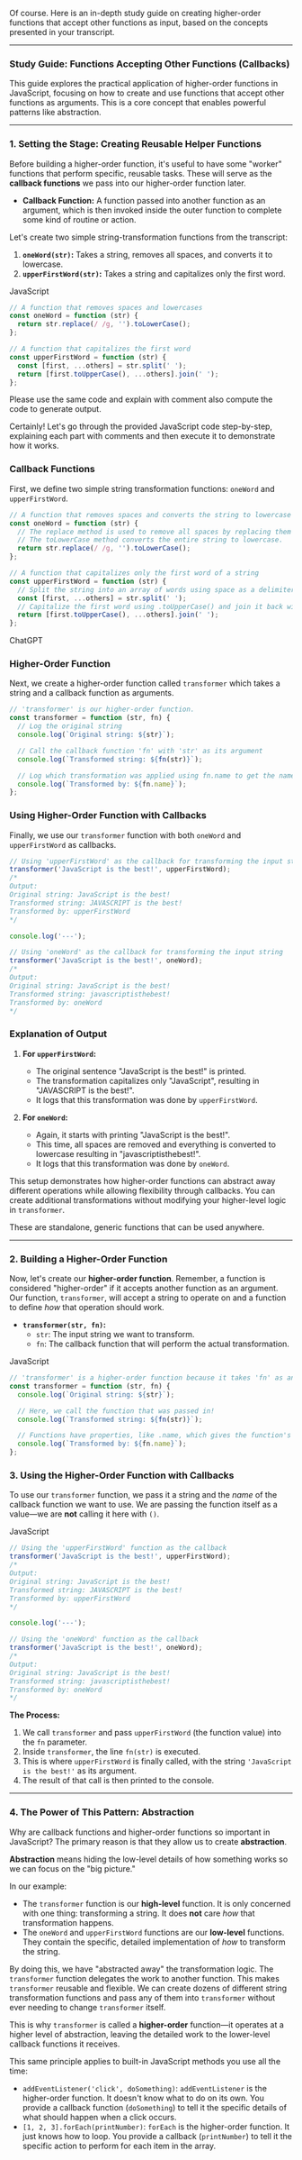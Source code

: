Of course. Here is an in-depth study guide on creating higher-order functions that accept other functions as input, based on the concepts presented in your transcript.

---

### **Study Guide: Functions Accepting Other Functions (Callbacks)**

This guide explores the practical application of higher-order functions in JavaScript, focusing on how to create and use functions that accept other functions as arguments. This is a core concept that enables powerful patterns like abstraction.

---

### **1. Setting the Stage: Creating Reusable Helper Functions**

Before building a higher-order function, it's useful to have some "worker" functions that perform specific, reusable tasks. These will serve as the **callback functions** we pass into our higher-order function later.

- **Callback Function:** A function passed into another function as an argument, which is then invoked inside the outer function to complete some kind of routine or action.

Let's create two simple string-transformation functions from the transcript:

1. **`oneWord(str)`:** Takes a string, removes all spaces, and converts it to lowercase.
2. **`upperFirstWord(str)`:** Takes a string and capitalizes only the first word.

JavaScript

```JavaScript
// A function that removes spaces and lowercases
const oneWord = function (str) {
  return str.replace(/ /g, '').toLowerCase();
};

// A function that capitalizes the first word
const upperFirstWord = function (str) {
  const [first, ...others] = str.split(' ');
  return [first.toUpperCase(), ...others].join(' ');
};
```

Please use the same code and explain with comment also compute the code to generate output.

Certainly! Let's go through the provided JavaScript code step-by-step, explaining each part with comments and then execute it to demonstrate how it works.

### **Callback Functions**

First, we define two simple string transformation functions: `oneWord` and `upperFirstWord`.

```javascript
// A function that removes spaces and converts the string to lowercase
const oneWord = function (str) {
  // The replace method is used to remove all spaces by replacing them with an empty string.
  // The toLowerCase method converts the entire string to lowercase.
  return str.replace(/ /g, '').toLowerCase();
};

// A function that capitalizes only the first word of a string
const upperFirstWord = function (str) {
  // Split the string into an array of words using space as a delimiter.
  const [first, ...others] = str.split(' ');
  // Capitalize the first word using .toUpperCase() and join it back with the remaining words.
  return [first.toUpperCase(), ...others].join(' ');
};
```


ChatGPT
### **Higher-Order Function**

Next, we create a higher-order function called `transformer` which takes a string and a callback function as arguments.

```javascript
// 'transformer' is our higher-order function.
const transformer = function (str, fn) {
  // Log the original string
  console.log(`Original string: ${str}`);

  // Call the callback function 'fn' with 'str' as its argument
  console.log(`Transformed string: ${fn(str)}`);

  // Log which transformation was applied using fn.name to get the name of the callback function
  console.log(`Transformed by: ${fn.name}`);
};
```


### **Using Higher-Order Function with Callbacks**

Finally, we use our `transformer` function with both `oneWord` and `upperFirstWord` as callbacks.

```javascript
// Using 'upperFirstWord' as the callback for transforming the input string
transformer('JavaScript is the best!', upperFirstWord);
/*
Output:
Original string: JavaScript is the best!
Transformed string: JAVASCRIPT is the best!
Transformed by: upperFirstWord
*/

console.log('---');

// Using 'oneWord' as the callback for transforming the input string
transformer('JavaScript is the best!', oneWord);
/*
Output:
Original string: JavaScript is the best!
Transformed string: javascriptisthebest!
Transformed by: oneWord
*/
```

### **Explanation of Output**

1. **For `upperFirstWord`:**
   - The original sentence "JavaScript is the best!" is printed.
   - The transformation capitalizes only "JavaScript", resulting in "JAVASCRIPT is the best!".
   - It logs that this transformation was done by `upperFirstWord`.

2. **For `oneWord`:**
   - Again, it starts with printing "JavaScript is the best!".
   - This time, all spaces are removed and everything is converted to lowercase resulting in "javascriptisthebest!".
   - It logs that this transformation was done by `oneWord`.

This setup demonstrates how higher-order functions can abstract away different operations while allowing flexibility through callbacks. You can create additional transformations without modifying your higher-level logic in `transformer`.



These are standalone, generic functions that can be used anywhere.

---

### **2. Building a Higher-Order Function**

Now, let's create our **higher-order function**. Remember, a function is considered "higher-order" if it accepts another function as an argument. Our function, `transformer`, will accept a string to operate on and a function to define _how_ that operation should work.

- **`transformer(str, fn)`:**
    - `str`: The input string we want to transform.
    - `fn`: The callback function that will perform the actual transformation.

JavaScript

```JavaScript
// 'transformer' is a higher-order function because it takes 'fn' as an argument.
const transformer = function (str, fn) {
  console.log(`Original string: ${str}`);

  // Here, we call the function that was passed in!
  console.log(`Transformed string: ${fn(str)}`);

  // Functions have properties, like .name, which gives the function's name.
  console.log(`Transformed by: ${fn.name}`);
};
```

### **3. Using the Higher-Order Function with Callbacks**

To use our `transformer` function, we pass it a string and the _name_ of the callback function we want to use. We are passing the function itself as a value—we are **not** calling it here with `()`.

JavaScript

```JavaScript
// Using the 'upperFirstWord' function as the callback
transformer('JavaScript is the best!', upperFirstWord);
/*
Output:
Original string: JavaScript is the best!
Transformed string: JAVASCRIPT is the best!
Transformed by: upperFirstWord
*/

console.log('---');

// Using the 'oneWord' function as the callback
transformer('JavaScript is the best!', oneWord);
/*
Output:
Original string: JavaScript is the best!
Transformed string: javascriptisthebest!
Transformed by: oneWord
*/
```

**The Process:**

1. We call `transformer` and pass `upperFirstWord` (the function value) into the `fn` parameter.
2. Inside `transformer`, the line `fn(str)` is executed.
3. This is where `upperFirstWord` is finally called, with the string `'JavaScript is the best!'` as its argument.
4. The result of that call is then printed to the console.

---

### **4. The Power of This Pattern: Abstraction**

Why are callback functions and higher-order functions so important in JavaScript? The primary reason is that they allow us to create **abstraction**.

**Abstraction** means hiding the low-level details of how something works so we can focus on the "big picture."

In our example:

- The `transformer` function is our **high-level** function. It is only concerned with one thing: transforming a string. It does **not** care _how_ that transformation happens.
- The `oneWord` and `upperFirstWord` functions are our **low-level** functions. They contain the specific, detailed implementation of _how_ to transform the string.

By doing this, we have "abstracted away" the transformation logic. The `transformer` function delegates the work to another function. This makes `transformer` reusable and flexible. We can create dozens of different string transformation functions and pass any of them into `transformer` without ever needing to change `transformer` itself.

This is why `transformer` is called a **higher-order** function—it operates at a higher level of abstraction, leaving the detailed work to the lower-level callback functions it receives.

This same principle applies to built-in JavaScript methods you use all the time:

- `addEventListener('click', doSomething)`: `addEventListener` is the higher-order function. It doesn't know what to do on its own. You provide a callback function (`doSomething`) to tell it the specific details of what should happen when a click occurs.
- `[1, 2, 3].forEach(printNumber)`: `forEach` is the higher-order function. It just knows how to loop. You provide a callback (`printNumber`) to tell it the specific action to perform for each item in the array.